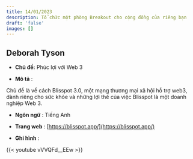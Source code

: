 ```yaml
---
title: 14/01/2023
description: Tổ chức một phòng Breakout cho cộng đồng của riêng bạn
draft: 'false'
images: []
---
```


## Deborah Tyson

- **Chủ đề:** Phúc lợi với Web 3

- **Mô tả** :

Chủ đề là về cách Blisspot 3.0, một mạng thương mại xã hội hỗ trợ web3, dành riêng cho sức khỏe và những lợi thế của việc Blisspot là một doanh nghiệp Web 3.

- **Ngôn ngữ** : Tiếng Anh

- **Trang web** : [https://blisspot.app/](https://blisspot.app/)

- **Ghi hình** :

{{&lt; youtube vVVQFd__EEw &gt;}}
